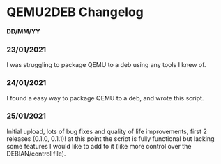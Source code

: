 # QEMU2DEB Changelog

**DD/MM/YY**

### 23/01/2021
I was struggling to package QEMU to a deb using any tools I knew of.

### 24/01/2021
I found a easy way to package QEMU to a deb, and wrote this script.

### 25/01/2021
Initial upload, lots of bug fixes and quality of life improvements, first 2 releases (0.1.0, 0.1.1)!
at this point the script is fully functional but lacking some features I would like to add to it (like more control over the DEBIAN/control file).
